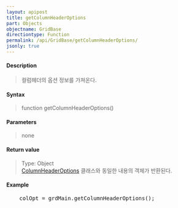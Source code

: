 ```yaml
---
layout: apipost
title: getColumnHeaderOptions
part: Objects
objectname: GridBase
directiontype: Function
permalink: /api/GridBase/getColumnHeaderOptions/
jsonly: true
---
```



#### Description

> 컬럼헤더의 옵션 정보를 가져온다.

#### Syntax

> function getColumnHeaderOptions()

#### Parameters

> none

#### Return value

> Type: Object  
> [ColumnHeaderOptions](/api/types/ColumnHeaderOptions/) 클래스와 동일한 내용의 객체가 반환된다.

#### Example

<pre class="prettyprint">
    colOpt = grdMain.getColumnHeaderOptions();
</pre>
